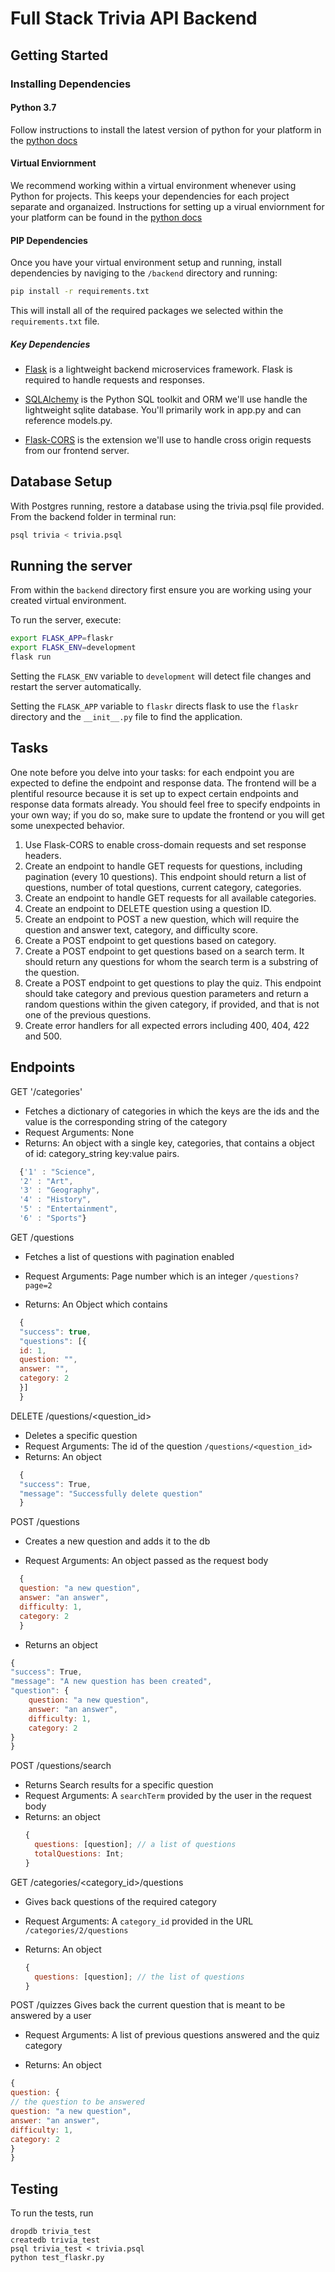 # Full Stack Trivia API Backend

## Getting Started

### Installing Dependencies

#### Python 3.7

Follow instructions to install the latest version of python for your platform in the [python docs](https://docs.python.org/3/using/unix.html#getting-and-installing-the-latest-version-of-python)

#### Virtual Enviornment

We recommend working within a virtual environment whenever using Python for projects. This keeps your dependencies for each project separate and organaized. Instructions for setting up a virual enviornment for your platform can be found in the [python docs](https://packaging.python.org/guides/installing-using-pip-and-virtual-environments/)

#### PIP Dependencies

Once you have your virtual environment setup and running, install dependencies by naviging to the `/backend` directory and running:

```bash
pip install -r requirements.txt
```

This will install all of the required packages we selected within the `requirements.txt` file.

##### Key Dependencies

- [Flask](http://flask.pocoo.org/) is a lightweight backend microservices framework. Flask is required to handle requests and responses.

- [SQLAlchemy](https://www.sqlalchemy.org/) is the Python SQL toolkit and ORM we'll use handle the lightweight sqlite database. You'll primarily work in app.py and can reference models.py.

- [Flask-CORS](https://flask-cors.readthedocs.io/en/latest/#) is the extension we'll use to handle cross origin requests from our frontend server.

## Database Setup

With Postgres running, restore a database using the trivia.psql file provided. From the backend folder in terminal run:

```bash
psql trivia < trivia.psql
```

## Running the server

From within the `backend` directory first ensure you are working using your created virtual environment.

To run the server, execute:

```bash
export FLASK_APP=flaskr
export FLASK_ENV=development
flask run
```

Setting the `FLASK_ENV` variable to `development` will detect file changes and restart the server automatically.

Setting the `FLASK_APP` variable to `flaskr` directs flask to use the `flaskr` directory and the `__init__.py` file to find the application.

## Tasks

One note before you delve into your tasks: for each endpoint you are expected to define the endpoint and response data. The frontend will be a plentiful resource because it is set up to expect certain endpoints and response data formats already. You should feel free to specify endpoints in your own way; if you do so, make sure to update the frontend or you will get some unexpected behavior.

1. Use Flask-CORS to enable cross-domain requests and set response headers.
2. Create an endpoint to handle GET requests for questions, including pagination (every 10 questions). This endpoint should return a list of questions, number of total questions, current category, categories.
3. Create an endpoint to handle GET requests for all available categories.
4. Create an endpoint to DELETE question using a question ID.
5. Create an endpoint to POST a new question, which will require the question and answer text, category, and difficulty score.
6. Create a POST endpoint to get questions based on category.
7. Create a POST endpoint to get questions based on a search term. It should return any questions for whom the search term is a substring of the question.
8. Create a POST endpoint to get questions to play the quiz. This endpoint should take category and previous question parameters and return a random questions within the given category, if provided, and that is not one of the previous questions.
9. Create error handlers for all expected errors including 400, 404, 422 and 500.

## Endpoints

GET '/categories'

- Fetches a dictionary of categories in which the keys are the ids and the value is the corresponding string of the category
- Request Arguments: None
- Returns: An object with a single key, categories, that contains a object of id: category_string key:value pairs.

```js
  {'1' : "Science",
  '2' : "Art",
  '3' : "Geography",
  '4' : "History",
  '5' : "Entertainment",
  '6' : "Sports"}
```

GET /questions

- Fetches a list of questions with pagination enabled
- Request Arguments: Page number which is an integer `/questions?page=2`

- Returns: An Object which contains

```js
  {
  "success": true,
  "questions": [{
  id: 1,
  question: "",
  answer: "",
  category: 2
  }]
  }
```

DELETE /questions/<question_id>

- Deletes a specific question
- Request Arguments: The id of the question `/questions/<question_id>`
- Returns: An object

```js
  {
  "success": True,
  "message": "Successfully delete question"
  }
```

POST /questions

- Creates a new question and adds it to the db

- Request Arguments: An object passed as the request body

```js
  {
  question: "a new question",
  answer: "an answer",
  difficulty: 1,
  category: 2
  }
```

- Returns an object

```js
{
"success": True,
"message": "A new question has been created",
"question": {
    question: "a new question",
    answer: "an answer",
    difficulty: 1,
    category: 2
}
}
```

POST /questions/search

- Returns Search results for a specific question
- Request Arguments: A `searchTerm` provided by the user in the request body
- Returns: an object
  ```js
  {
    questions: [question]; // a list of questions
    totalQuestions: Int;
  }
  ```

GET /categories/<category_id>/questions

- Gives back questions of the required category
- Request Arguments: A `category_id` provided in the URL `/categories/2/questions`

- Returns: An object
  ```js
  {
    questions: [question]; // the list of questions
  }
  ```

POST /quizzes
Gives back the current question that is meant to be answered by a user

- Request Arguments: A list of previous questions answered and the quiz category

- Returns: An object

```js
{
question: {
// the question to be answered
question: "a new question",
answer: "an answer",
difficulty: 1,
category: 2
}
}
```

## Testing

To run the tests, run

```
dropdb trivia_test
createdb trivia_test
psql trivia_test < trivia.psql
python test_flaskr.py
```

